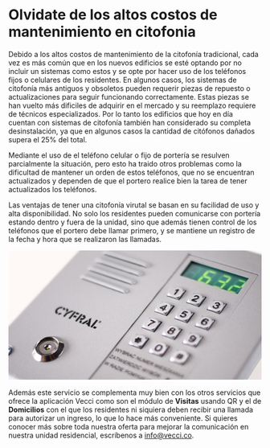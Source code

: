 <meta name="date" content="2022-7-9" />
<meta name="author" content="Camilo Ortegón" />
<meta name="pp" content="https://avatars.githubusercontent.com/u/6712411?v=4" />
<meta name="language" content="es" />
<meta name="topic" content="Citofonía" />

# Olvidate de los altos costos de mantenimiento en citofonia

Debido a los altos costos de mantenimiento de la citofonía tradicional, cada vez es más común que en los nuevos edificios se esté optando por no incluir un sistemas como estos y se opte por hacer uso de los teléfonos fijos o celulares de los residentes. En algunos casos, los sistemas de citofonía más antiguos y obsoletos pueden requerir piezas de repuesto o actualizaciones para seguir funcionando correctamente. Estas piezas se han vuelto más dificiles de adquirir en el mercado y su reemplazo requiere de técnicos especializados. Por lo tanto los edificios que hoy en día cuentan con sistemas de citofonía también han considerado su completa desinstalación, ya que en algunos casos la cantidad de citófonos dañados supera el 25% del total.

Mediante el uso de el teléfono celular o fijo de portería se resulven parcialmente la situación, pero esto ha traido otros problemas como la dificultad de mantener un orden de estos teléfonos, que no se encuentran actualizados y dependen de que el portero realice bien la tarea de tener actualizados los teléfonos.

Las ventajas de tener una citofonía virutal se basan en su facilidad de uso y alta disponibilidad. No solo los residentes pueden comunicarse con portería estando dentro y fuera de la unidad, sino que además tienen control de los teléfonos que el portero debe llamar primero, y se mantiene un registro de la fecha y hora que se realizaron las llamadas.

![50;;c](https://raw.githubusercontent.com/cjortegon/vecci.co/master/blog/images/intercom.jpg)

Además este servicio se complementa muy bien con los otros servicios que ofrece la aplicación Vecci como son el módulo de **Visitas** usando QR y el de **Domicilios** con el que los residentes ni siquiera deben recibir una llamada para autorizar un ingreso, lo que lo hace más conveniente. Si quieres conocer más sobre toda nuestra oferta para mejorar la comunicación en nuestra unidad residencial, escríbenos a [info@vecci.co](mailto:info@vecci.co).
